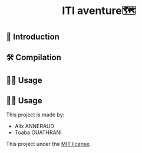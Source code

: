<h1 align="center">ITI aventure🗺️</h1>

## 🚀 Introduction

## 🛠️ Compilation

## 🏃‍♂️ Usage

## 🏃‍♂️ Usage

This project is made by:
- Alix ANNERAUD
- Toaba OUATHRANI


This project under the [MIT license](License).
